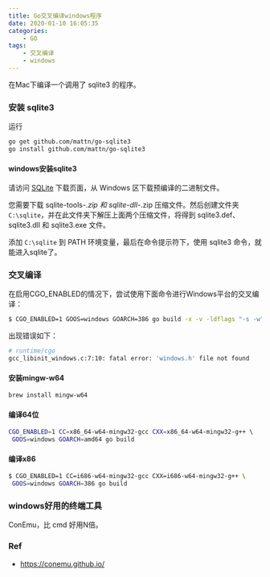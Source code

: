 ```yaml
---
title: Go交叉编译windows程序
date: 2020-01-10 16:05:35
categories:
    - GO
tags:
    - 交叉编译
    - windows
---
```


在Mac下编译一个调用了 sqlite3 的程序。

### 安装 sqlite3

运行

```bash
go get github.com/mattn/go-sqlite3
go install github.com/mattn/go-sqlite3
```

<!--more-->

#### windows安装sqlite3

请访问 [SQLite](http://www.sqlite.org/download.html) 下载页面，从 Windows 区下载预编译的二进制文件。

您需要下载 sqlite-tools-*.zip 和 sqlite-dll-*.zip 压缩文件。然后创建文件夹 `C:\sqlite`，并在此文件夹下解压上面两个压缩文件，将得到 sqlite3.def、sqlite3.dll 和 sqlite3.exe 文件。

添加 `C:\sqlite` 到 PATH 环境变量，最后在命令提示符下，使用 sqlite3 命令，就能进入sqlite了。

### 交叉编译

在启用CGO_ENABLED的情况下，尝试使用下面命令进行Windows平台的交叉编译：

```bash
$ CGO_ENABLED=1 GOOS=windows GOARCH=386 go build -x -v -ldflags "-s -w"
```

出现错误如下：

```bash
# runtime/cgo
gcc_libinit_windows.c:7:10: fatal error: 'windows.h' file not found
```

#### 安装mingw-w64

```bash
brew install mingw-w64
```

#### 编译64位

```bash
CGO_ENABLED=1 CC=x86_64-w64-mingw32-gcc CXX=x86_64-w64-mingw32-g++ \ 
 GOOS=windows GOARCH=amd64 go build
```

#### 编译x86

```bash
$ CGO_ENABLED=1 CC=i686-w64-mingw32-gcc CXX=i686-w64-mingw32-g++ \ 
 GOOS=windows GOARCH=386 go build 
```

### windows好用的终端工具

ConEmu，比 cmd 好用N倍。

### Ref

* https://conemu.github.io/